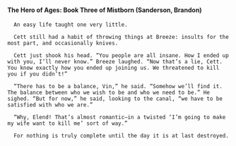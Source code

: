 #### The Hero of Ages: Book Three of Mistborn (Sanderson, Brandon)
      An easy life taught one very little.

      Cett still had a habit of throwing things at Breeze: insults for the most part, and occasionally knives.

      Cett just shook his head. “You people are all insane. How I ended up with you, I’ll never know.” Breeze laughed. “Now that’s a lie, Cett. You know exactly how you ended up joining us. We threatened to kill you if you didn’t!”

      “There has to be a balance, Vin,” he said. “Somehow we’ll find it. The balance between who we wish to be and who we need to be.” He sighed. “But for now,” he said, looking to the canal, “we have to be satisfied with who we are.”

      “Why, Elend! That’s almost romantic—in a twisted ‘I’m going to make my wife want to kill me’ sort of way.”

      For nothing is truly complete until the day it is at last destroyed.

